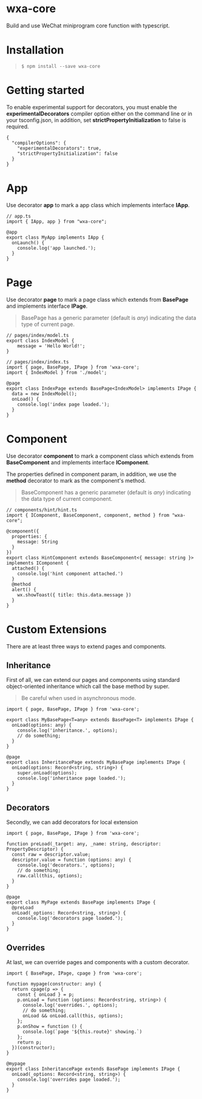 # wxa-core
Build and use WeChat miniprogram core function with typescript.

# Installation

>`$ npm install --save wxa-core`

# Getting started

To enable experimental support for decorators, you must enable the **experimentalDecorators** compiler option either on the command line or in your tsconfig.json, in addition, set **strictPropertyInitialization** to false is required.
```
{
  "compilerOptions": {
    "experimentalDecorators": true,
    "strictPropertyInitialization": false
  }
}
```

# App
Use decorator **app** to mark a app class which implements interface **IApp**.
```
// app.ts
import { IApp, app } from "wxa-core";

@app
export class MyApp implements IApp {
  onLaunch() {
    console.log('app launched.');
  }
}
```

# Page
Use decorator **page** to mark a page class which extends from **BasePage** and implements interface **IPage**.
>BasePage has a generic parameter (default is *any*) indicating the data type of current page.
```
// pages/index/model.ts
export class IndexModel {
    message = 'Hello World!';
}
```

```
// pages/index/index.ts
import { page, BasePage, IPage } from 'wxa-core';
import { IndexModel } from './model';

@page
export class IndexPage extends BasePage<IndexModel> implements IPage {
  data = new IndexModel();
  onLoad() {
    console.log('index page loaded.');
  }
}
```

# Component
Use decorator **component** to mark a component class which extends from **BaseComponent** and implements interface **IComponent**.

The properties defined in component param, in addition, we use the **method** decorator to mark as the component's method.
> BaseComponent has a generic parameter (default is *any*) indicating the data type of current component.
```
// components/hint/hint.ts
import { IComponent, BaseComponent, component, method } from "wxa-core";

@component({
  properties: {
    message: String
  }
})
export class HintComponent extends BaseComponent<{ message: string }> implements IComponent {
  attached() {
    console.log('hint component attached.')
  }
  @method
  alert() {
    wx.showToast({ title: this.data.message })
  }
}
```
# Custom Extensions

There are at least three ways to extend pages and components.

## Inheritance 
First of all, we can extend our pages and components using standard object-oriented inheritance which call the base method by super.
> Be careful when used in asynchronous mode.
```
import { page, BasePage, IPage } from 'wxa-core';

export class MyBasePage<T=any> extends BasePage<T> implements IPage {
  onLoad(options: any) {
    console.log('inheritance.', options);
    // do something;
  }
}

@page
export class InheritancePage extends MyBasePage implements IPage {
  onLoad(options: Record<string, string>) {
    super.onLoad(options);
    console.log('inheritance page loaded.');
  }
}
```

## Decorators
Secondly, we can add decorators for local extension
```
import { page, BasePage, IPage } from 'wxa-core';

function preLoad(_target: any, _name: string, descriptor: PropertyDescriptor) {
  const raw = descriptor.value;
  descriptor.value = function (options: any) {
    console.log('decorators.', options);
    // do something;
    raw.call(this, options);
  }
}

@page
export class MyPage extends BasePage implements IPage {
  @preLoad
  onLoad(_options: Record<string, string>) {
    console.log('decorators page loaded.');
  }
}
```

## Overrides
At last, we can override pages and components with a custom decorator.
```
import { BasePage, IPage, cpage } from 'wxa-core';

function mypage(constructor: any) {
  return cpage(p => {
    const { onLoad } = p;
    p.onLoad = function (options: Record<string, string>) {
      console.log('overrides.', options);
      // do something;
      onLoad && onLoad.call(this, options);
    };
    p.onShow = function () {
      console.log(`page '${this.route}' showing.`)
    };
    return p;
  })(constructor);
}

@mypage
export class InheritancePage extends BasePage implements IPage {
  onLoad(_options: Record<string, string>) {
    console.log('overrides page loaded.');
  }
}
```
